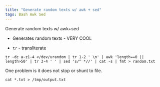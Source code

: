 ```yaml
---
title: "Generate random texts w/ awk + sed"
tags: Bash Awk Sed
---
```



Generate random texts w/ awk+sed

- Generates random texts - VERY COOL

- `tr` - transliterate

```
tr -dc a-z1-4 </dev/urandom | tr 1-2 ' \n' | awk 'length==0 || length>50' | tr 3-4 ' ' | sed 's/^ *//' | cat -s | fmt > random.txt
```

One problem is it does not stop or shunt to file.

```
cat *.txt > /tmp/output.txt
```

